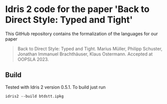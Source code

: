 # Idris 2 code for the paper 'Back to Direct Style: Typed and Tight'

This GitHub repository contains the formalization of the languages for our paper

> Back to Direct Style: Typed and Tight.
> Marius Müller, Philipp Schuster, Jonathan Immanuel Brachthäuser, Klaus Ostermann.
> Accepted at OOPSLA 2023.

## Build

Tested with Idris 2 version 0.5.1. To build just run

```
idris2 --build btdstt.ipkg
```
